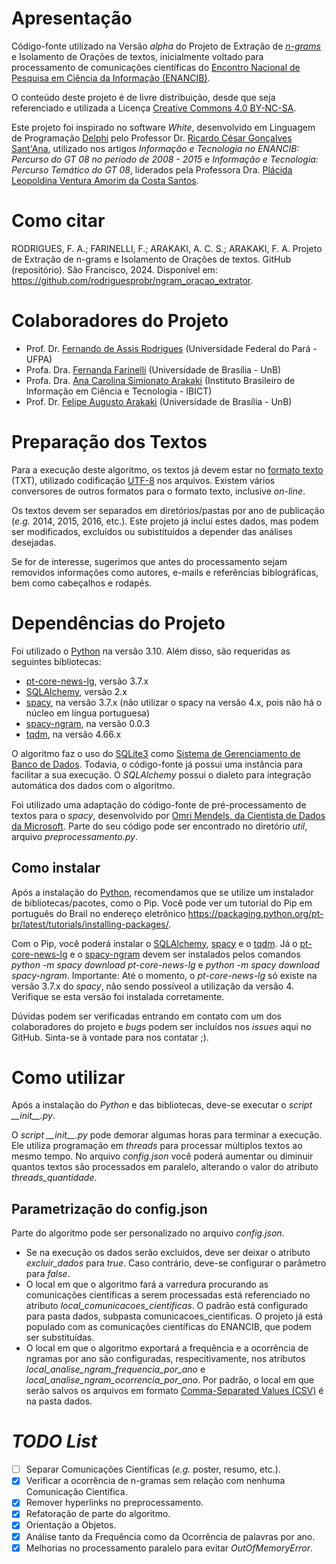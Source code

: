 # Apresentação

Código-fonte utilizado na Versão *alpha* do Projeto de Extração de [*n-grams*](https://pt.wikipedia.org/wiki/N-grama) e Isolamento de Orações de textos, inicialmente voltado para processamento de comunicações científicas do [Encontro Nacional de Pesquisa em Ciência da Informação (ENANCIB)](https://ancib.org/diretrizes-gerais/).

O conteúdo deste projeto é de livre distribuição, desde que seja referenciado e utilizada a Licença [Creative Commons 4.0 BY-NC-SA](https://creativecommons.org/licenses/by-nc-sa/4.0/legalcode).

Este projeto foi inspirado no software _White_, desenvolvido em Linguagem de Programação [Delphi](https://www.embarcadero.com/products/delphi) pelo Professor Dr. [Ricardo César Gonçalves Sant'Ana](http://lattes.cnpq.br/1022660730972320), utilizado nos artigos _Informação e Tecnologia no ENANCIB: Percurso do GT 08 no período de 2008 - 2015_ e _Informação e Tecnologia: Percurso Temático do GT 08_, liderados pela Professora Dra. [Plácida Leopoldina Ventura Amorim da Costa Santos](http://lattes.cnpq.br/7408791408049766). 

# Como citar
RODRIGUES, F. A.; FARINELLI, F.; ARAKAKI, A. C. S.; ARAKAKI, F. A. Projeto de Extração de n-grams e Isolamento de Orações de textos. GitHub (repositório). São Francisco, 2024. Disponível em: https://github.com/rodriguesprobr/ngram_oracao_extrator.

# Colaboradores do Projeto
- Prof. Dr. [Fernando de Assis Rodrigues](https://rodrigues.pro.br) (Universidade Federal do Pará - UFPA)
- Profa. Dra. [Fernanda Farinelli](http://lattes.cnpq.br/1907817850408525) (Universidade de Brasília - UnB)
- Profa. Dra. [Ana Carolina Simionato Arakaki](http://lattes.cnpq.br/9896600626524397) (Instituto Brasileiro de Informação em Ciência e Tecnologia - IBICT)
- Prof. Dr. [Felipe Augusto Arakaki](https://www.pesquisar.unb.br/professor/felipe-augusto-arakaki) (Universidade de Brasília - UnB)

# Preparação dos Textos
Para a execução deste algoritmo, os textos já devem estar no [formato texto](https://pubs.opengroup.org/onlinepubs/9699919799/basedefs/V1_chap03.html#tag_03_403) (TXT), utilizado codificação [UTF-8](https://pt.wikipedia.org/wiki/UTF-8) nos arquivos. Existem vários conversores de outros formatos para o formato texto, inclusive _on-line_.

Os textos devem ser separados em diretórios/pastas por ano de publicação (*e.g.* 2014, 2015, 2016, etc.). Este projeto já inclui estes dados, mas podem ser modificados, excluídos ou subistituídos a depender das análises desejadas.

Se for de interesse, sugerimos que antes do processamento sejam removidos informações como autores, e-mails e referências biblográficas, bem como cabeçalhos e rodapés.

# Dependências do Projeto
Foi utilizado o [Python](https://www.python.org) na versão 3.10.
Além disso, são requeridas as seguintes bibliotecas:
- [pt-core-news-lg](https://spacy.io/models/pt), versão 3.7.x
- [SQLAlchemy](https://www.sqlalchemy.org/), versão 2.x
- [spacy](https://spacy.io/), na versão 3.7.x (não utilizar o spacy na versão 4.x, pois não há o núcleo em língua portuguesa)
- [spacy-ngram](https://pypi.org/project/spacy-ngram/), na versão 0.0.3
- [tqdm](https://github.com/tqdm/tqdm), na versão 4.66.x

O algoritmo faz o uso do [SQLite3](https://sqlite.org/) como [Sistema de Gerenciamento de Banco de Dados](https://pt.wikipedia.org/wiki/Sistema_de_gerenciamento_de_banco_de_dados). Todavia, o código-fonte já possui uma instância para facilitar a sua execução. O _SQLAlchemy_ possui o dialeto para integração automática dos dados com o algoritmo.

Foi utilizado uma adaptação do código-fonte de pré-processamento de textos para o _spacy_, desenvolvido por [Omri Mendels, da Cientista de Dados da Microsoft](https://gist.github.com/omri374/ec1c243a5a94a657dae40078d47977b6). Parte do seu código pode ser encontrado no diretório _util_, arquivo _preprocessamento.py_.

## Como instalar

Após a instalação do [Python](https://www.python.org/downloads/), recomendamos que se utilize um instalador de bibliotecas/pacotes, como o Pip. Você pode ver um tutorial do Pip em português do Brail no endereço eletrônico https://packaging.python.org/pt-br/latest/tutorials/installing-packages/.

Com o Pip, você poderá instalar o [SQLAlchemy](https://www.sqlalchemy.org/), [spacy](https://spacy.io/) e o [tqdm](https://github.com/tqdm/tqdm).
Já o [pt-core-news-lg](https://spacy.io/models/pt) e o [spacy-ngram](https://pypi.org/project/spacy-ngram/) devem ser instalados pelos comandos _python -m spacy download pt-core-news-lg_ e _python -m spacy download spacy-ngram_. Importante: Até o momento, o _pt-core-news-lg_ só existe na versão 3.7.x do _spacy_, não sendo possíveol a utilização da versão 4. Verifique se esta versão foi instalada corretamente.

Dúvidas podem ser verificadas entrando em contato com um dos colaboradores do projeto e _bugs_ podem ser incluídos nos _issues_ aqui no GitHub. Sinta-se à vontade para nos contatar ;).

# Como utilizar
Após a instalação do _Python_ e das bibliotecas, deve-se executar o _script_ _\_\_init\_\_.py_.

O _script_ _\_\_init\_\_.py_ pode demorar algumas horas para terminar a execução. Ele utiliza programação em _threads_ para processar múltiplos textos ao mesmo tempo. No arquivo _config.json_ você poderá aumentar ou diminuir quantos textos são processados em paralelo, alterando o valor do atributo _threads_quantidade_.

## Parametrização do config.json

Parte do algoritmo pode ser personalizado no arquivo _config.json_.

- Se na execução os dados serão excluídos, deve ser deixar o atributo _excluir_dados_ para _true_. Caso contrário, deve-se configurar o parâmetro para _false_.
- O local em que o algoritmo fará a varredura procurando as comunicações científicas a serem processadas está referenciado no atributo _local_comunicacoes_cientificas_. O padrão está configurado para pasta dados, subpasta comunicacoes_cientificas. O projeto já está populado com as comunicações científicas do ENANCIB, que podem ser substituídas.
- O local em que o algoritmo exportará a frequência e a ocorrência de ngramas por ano são configuradas, respecitivamente, nos atributos _local_analise_ngram_frequencia_por_ano_ e _local_analise_ngram_ocorrencia_por_ano_. Por padrão, o local em que serão salvos os arquivos em formato [Comma-Separated Values (CSV)](https://pt.wikipedia.org/wiki/Comma-separated_values) é na pasta dados.

# _TODO List_
- [ ] Separar Comunicações Científicas (_e.g._ poster, resumo, etc.).
- [x] Verificar a ocorrência de n-gramas sem relação com nenhuma Comunicação Científica.
- [x] Remover hyperlinks no preprocessamento.
- [x] Refatoração de parte do algoritmo.
- [x] Orientação a Objetos.
- [x] Análise tanto da Frequência como da Ocorrência de palavras por ano.
- [x] Melhorias no processamento paralelo para evitar _OutOfMemoryError_.